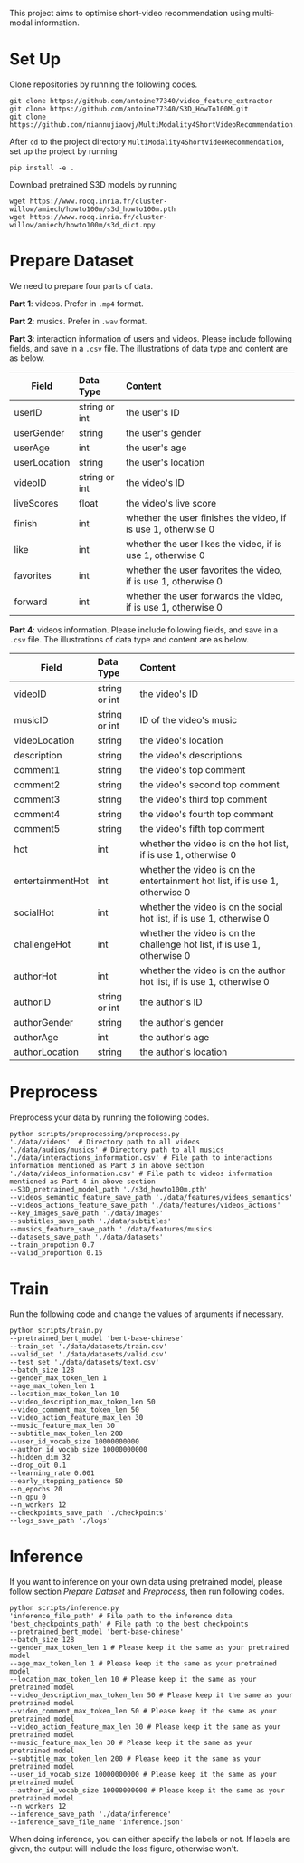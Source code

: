 This project aims to optimise short-video recommendation using multi-modal
information.

# Set Up

Clone repositories by running the following codes. 

```
git clone https://github.com/antoine77340/video_feature_extractor
git clone https://github.com/antoine77340/S3D_HowTo100M.git
git clone https://github.com/niannujiaowj/MultiModality4ShortVideoRecommendation.git`
```

After `cd` to the project directory `MultiModality4ShortVideoRecommendation`, 
set up the project by running

`pip install -e .`

Download pretrained S3D models by running
```
wget https://www.rocq.inria.fr/cluster-willow/amiech/howto100m/s3d_howto100m.pth
wget https://www.rocq.inria.fr/cluster-willow/amiech/howto100m/s3d_dict.npy
```

# Prepare Dataset

We need to prepare four parts of data.

**Part 1**: videos. Prefer in `.mp4` format.

**Part 2**: musics. Prefer in `.wav` format.

**Part 3**: interaction information of users and videos. Please include 
following fields, and save in a `.csv` file. 
The illustrations of data type and content are as below.


| Field       | Data Type     | Content  |
| ------------|:--------------| :-----|
| userID      | string or int | the user's ID |
| userGender  | string        | the user's gender |
| userAge     | int           | the user's age |
| userLocation| string        | the user's location |
| videoID     | string or int | the video's ID |
| liveScores  | float         | the video's live score |
| finish      | int           | whether the user finishes the video, if is use 1, otherwise 0 |
| like        | int           | whether the user likes the video, if is use 1, otherwise 0 |
| favorites   | int           | whether the user favorites the video, if is use 1, otherwise 0 |
| forward     | int           | whether the user forwards the video, if is use 1, otherwise 0 |



**Part 4**: videos information. Please include following fields, and save 
in a `.csv` file.
The illustrations of data type and content are as below.


| Field        | Data Type           | Content  |
| ------------- |:-------------| :-----|
| videoID      | string or int |the video's ID|
| musicID      | string or int |ID of the video's music|
| videoLocation | string      |the video's location|
| description | string      |the video's descriptions |
| comment1 | string      |the video's top comment |
| comment2 | string      |the video's second top comment |
| comment3 | string      |the video's third top comment|
| comment4 | string      |the video's fourth top comment |
| comment5 | string      |the video's fifth top comment|
| hot | int      |whether the video is on the hot list, if is use 1, otherwise 0 |
| entertainmentHot | int      |whether the video is on the entertainment hot list, if is use 1, otherwise 0 |
| socialHot | int      |whether the video is on the social hot list, if is use 1, otherwise 0|
| challengeHot | int      |whether the video is on the challenge hot list, if is use 1, otherwise 0|
| authorHot | int      |whether the video is on the author hot list, if is use 1, otherwise 0|
| authorID | string or int      |the author's ID|
| authorGender | string      |the author's gender|
| authorAge | int      |the author's age|
| authorLocation | string      |the author's location|



# Preprocess
Preprocess your data by running the following codes.
```
python scripts/preprocessing/preprocess.py
'./data/videos'  # Directory path to all videos
'./data/audios/musics' # Directory path to all musics
'./data/interactions_information.csv' # File path to interactions information mentioned as Part 3 in above section
'./data/videos_information.csv' # File path to videos information mentioned as Part 4 in above section
--S3D_pretrained_model_path './s3d_howto100m.pth' 
--videos_semantic_feature_save_path './data/features/videos_semantics'  
--videos_actions_feature_save_path './data/features/videos_actions' 
--key_images_save_path './data/images' 
--subtitles_save_path './data/subtitles' 
--musics_feature_save_path './data/features/musics' 
--datasets_save_path './data/datasets' 
--train_propotion 0.7
--valid_proportion 0.15
```



# Train

Run the following code and change the values of arguments if necessary.

```
python scripts/train.py 
--pretrained_bert_model 'bert-base-chinese'
--train_set './data/datasets/train.csv'
--valid_set './data/datasets/valid.csv'
--test_set './data/datasets/text.csv'
--batch_size 128
--gender_max_token_len 1
--age_max_token_len 1
--location_max_token_len 10
--video_description_max_token_len 50
--video_comment_max_token_len 50
--video_action_feature_max_len 30
--music_feature_max_len 30
--subtitle_max_token_len 200
--user_id_vocab_size 10000000000
--author_id_vocab_size 10000000000
--hidden_dim 32
--drop_out 0.1
--learning_rate 0.001
--early_stopping_patience 50
--n_epochs 20
--n_gpu 0
--n_workers 12
--checkpoints_save_path './checkpoints'
--logs_save_path './logs'
```

# Inference

If you want to inference on your own data using pretrained model, please
follow section *Prepare Dataset* and *Preprocess*, then run following codes.
```
python scripts/inference.py 
'inference_file_path' # File path to the inference data
'best_checkpoints_path' # File path to the best checkpoints
--pretrained_bert_model 'bert-base-chinese'
--batch_size 128
--gender_max_token_len 1 # Please keep it the same as your pretrained model
--age_max_token_len 1 # Please keep it the same as your pretrained model
--location_max_token_len 10 # Please keep it the same as your pretrained model
--video_description_max_token_len 50 # Please keep it the same as your pretrained model
--video_comment_max_token_len 50 # Please keep it the same as your pretrained model
--video_action_feature_max_len 30 # Please keep it the same as your pretrained model
--music_feature_max_len 30 # Please keep it the same as your pretrained model
--subtitle_max_token_len 200 # Please keep it the same as your pretrained model
--user_id_vocab_size 10000000000 # Please keep it the same as your pretrained model
--author_id_vocab_size 10000000000 # Please keep it the same as your pretrained model
--n_workers 12
--inference_save_path './data/inference'
--inference_save_file_name 'inference.json'
```

When doing inference, you can either specify the labels or not. If labels are
given, the output will include the loss figure, otherwise won't. 
